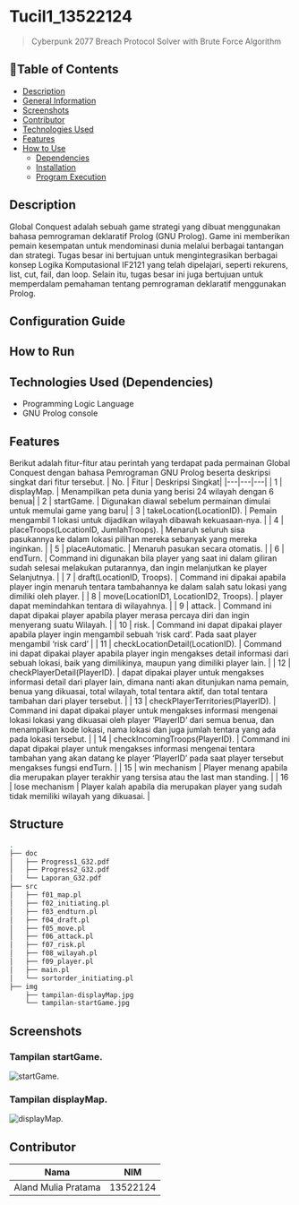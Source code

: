 # Tucil1_13522124
> Cyberpunk 2077 Breach Protocol Solver with Brute Force Algorithm
## 📑Table of Contents
  - [Description](#description)
  - [General Information](#general-information)
  - [Screenshots](#screenshots)
  - [Contributor](#contributor)
  - [Technologies Used](#technologies-used)
  - [Features](#features)
  - [How to Use](#how-to-use)
    - [Dependencies](#dependencies)
    - [Installation](#installation)
    - [Program Execution](#program-execution)

## Description
Global Conquest adalah sebuah game strategi yang dibuat menggunakan bahasa pemrograman deklaratif Prolog (GNU Prolog). Game ini memberikan pemain kesempatan untuk mendominasi dunia melalui berbagai tantangan dan strategi. Tugas besar ini bertujuan untuk mengintegrasikan berbagai konsep Logika Komputasional IF2121 yang telah dipelajari, seperti rekurens, list, cut, fail, dan loop. Selain itu, tugas besar ini juga bertujuan untuk memperdalam pemahaman tentang pemrograman deklaratif menggunakan Prolog.

## Configuration Guide

## How to Run

## Technologies Used (Dependencies)
- Programming Logic Language
- GNU Prolog console

## Features
Berikut adalah fitur-fitur atau perintah yang terdapat pada permainan Global Conquest dengan bahasa Pemrograman GNU Prolog beserta deskripsi singkat dari fitur tersebut.
| No. | Fitur | Deskripsi Singkat|
|---|---|---|
| 1 | displayMap. | Menampilkan peta dunia yang berisi 24 wilayah dengan 6 benua|
| 2 | startGame. | Digunakan diawal sebelum permainan dimulai untuk memulai game yang baru|
| 3 | takeLocation(LocationID). | Pemain mengambil 1 lokasi untuk dijadikan wilayah dibawah kekuasaan-nya. |
| 4 | placeTroops(LocationID, JumlahTroops). | Menaruh seluruh sisa pasukannya ke dalam lokasi pilihan mereka sebanyak yang mereka inginkan. |
| 5 | placeAutomatic. | Menaruh pasukan secara otomatis. |
| 6 | endTurn. | Command ini digunakan bila player yang saat ini dalam giliran sudah selesai melakukan putarannya, dan ingin melanjutkan ke player Selanjutnya. |
| 7 | draft(LocationID, Troops). | Command ini dipakai apabila player ingin menaruh tentara tambahannya ke dalam salah satu lokasi yang dimiliki oleh player. |
| 8 | move(LocationID1, LocationID2, Troops). | player dapat memindahkan tentara di wilayahnya. |
| 9 | attack. | Command ini dapat dipakai player apabila player merasa percaya diri dan ingin menyerang suatu Wilayah. |
| 10 | risk. | Command ini dapat dipakai player apabila player ingin mengambil sebuah ‘risk card’. Pada saat player mengambil ‘risk card’ |
| 11 | checkLocationDetail(LocationID). | Command ini dapat dipakai player apabila player ingin mengakses detail informasi dari sebuah lokasi, baik yang dimilikinya, maupun yang dimiliki player lain. |
| 12 | checkPlayerDetail(PlayerID). | dapat dipakai player untuk mengakses informasi detail dari player lain, dimana nanti akan ditunjukan nama pemain, benua yang dikuasai, total wilayah, total tentara aktif, dan total tentara tambahan dari player tersebut. |
| 13 | checkPlayerTerritories(PlayerID). | Command ini dapat dipakai player untuk mengakses informasi mengenai lokasi lokasi yang dikuasai oleh player ‘PlayerID’ dari semua benua, dan menampilkan kode lokasi, nama lokasi dan juga jumlah tentara yang ada pada lokasi tersebut. |
| 14 | checkIncomingTroops(PlayerID). | Command ini dapat dipakai player untuk mengakses informasi mengenai tentara tambahan yang akan datang ke player ‘PlayerID’ pada saat player tersebut mengakses fungsi endTurn. |
| 15 | win mechanism | Player menang apabila dia merupakan player terakhir yang tersisa atau the last man standing. |
| 16 | lose mechanism | Player kalah apabila dia merupakan player yang sudah tidak memiliki wilayah yang dikuasai. |

## Structure
```bash
.
├── doc
│   ├── Progress1_G32.pdf
│   ├── Progress2_G32.pdf
│   └── Laporan_G32.pdf
├── src
│   ├── f01_map.pl
│   ├── f02_initiating.pl
│   ├── f03_endturn.pl
│   ├── f04_draft.pl
│   ├── f05_move.pl
│   ├── f06_attack.pl
│   ├── f07_risk.pl
│   ├── f08_wilayah.pl
│   ├── f09_player.pl
│   ├── main.pl
│   └── sortorder_initiating.pl
├── img
    ├── tampilan-displayMap.jpg
    └── tampilan-startGame.jpg
```

## Screenshots
### Tampilan startGame.
![startGame.](./img/tampilan-startGame.png)
### Tampilan displayMap.
![displayMap.](./img/tampilan-displayMap.png)

## Contributor
| Nama | NIM |
|---|---|
| Aland Mulia Pratama | 13522124 |